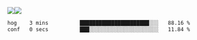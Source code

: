 <div style="display: flex; flex-direction: row;">
<img style="height: auto; width: auto;" class="img" src="https://raw.githubusercontent.com/blazepp/github-stats/master/generated/overview.svg#gh-dark-mode-only" />
<img style="height: auto; width: auto;" class="img" src="https://raw.githubusercontent.com/blazepp/github-stats/master/generated/languages.svg#gh-dark-mode-only" />
</div>

<div style="display: flex; flex-direction: row;">
<!--START_SECTION:waka-->

```txt
hog    3 mins          ██████████████████████░░░   88.16 %
conf   0 secs          ███░░░░░░░░░░░░░░░░░░░░░░   11.84 %
```

<!--END_SECTION:waka-->
</div>
